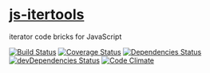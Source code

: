 [js-itertools](http://aureooms.github.io/js-itertools)
==

iterator code bricks for JavaScript

[![Build Status](https://travis-ci.org/aureooms/js-itertools.svg)](https://travis-ci.org/aureooms/js-itertools)
[![Coverage Status](https://coveralls.io/repos/aureooms/js-itertools/badge.png)](https://coveralls.io/r/aureooms/js-itertools)
[![Dependencies Status](https://david-dm.org/aureooms/js-itertools.png)](https://david-dm.org/aureooms/js-itertools#info=dependencies)
[![devDependencies Status](https://david-dm.org/aureooms/js-itertools/dev-status.png)](https://david-dm.org/aureooms/js-itertools#info=devDependencies)
[![Code Climate](https://codeclimate.com/github/aureooms/js-itertools.png)](https://codeclimate.com/github/aureooms/js-itertools)
